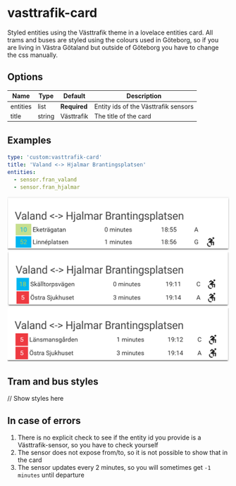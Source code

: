 vasttrafik-card
========================

Styled entities using the Västtrafik theme in a lovelace entities card. All trams and buses are styled using the colours used in Göteborg, so if you are living in Västra Götaland but outside of Göteborg you have to change the css manually.

## Options

| Name | Type | Default | Description
| ---- | ---- | ------- | -----------
| entities | list | **Required** | Entity ids of the Västtrafik sensors
| title | string | Västtrafik | The title of the card

## Examples
```yaml
type: 'custom:vasttrafik-card'
title: 'Valand <-> Hjalmar Brantingsplatsen'
entities:
  - sensor.fran_valand
  - sensor.fran_hjalmar
```

![Example 1](https://raw.githubusercontent.com/Miicroo/homeassistant-custom-components/master/lovelace-vasttrafik-card/resources/1.png)
![Example 2](https://raw.githubusercontent.com/Miicroo/homeassistant-custom-components/master/lovelace-vasttrafik-card/resources/2.png)
![Example 3](https://raw.githubusercontent.com/Miicroo/homeassistant-custom-components/master/lovelace-vasttrafik-card/resources/3.png)

## Tram and bus styles
 // Show styles here

## In case of errors
1. There is no explicit check to see if the entity id you provide is a Västtrafik-sensor, so you have to check yourself
2. The sensor does not expose from/to, so it is not possible to show that in the card
3. The sensor updates every 2 minutes, so you will sometimes get `-1 minutes` until departure
